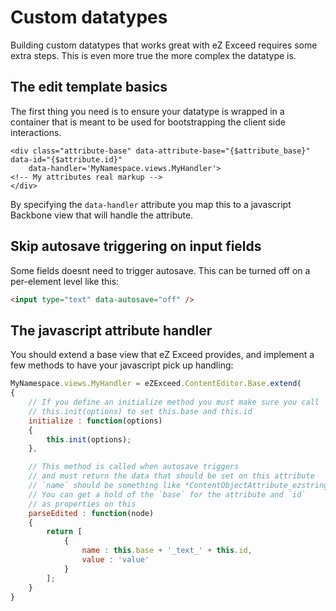 Custom datatypes
================

Building custom datatypes that works great with eZ Exceed requires some extra
steps. This is even more true the more complex the datatype is.

## The edit template basics

The first thing you need is to ensure your datatype is wrapped in a container that is
meant to be used for bootstrapping the client side interactions.

```smarty
<div class="attribute-base" data-attribute-base="{$attribute_base}" data-id="{$attribute.id}"
	data-handler='MyNamespace.views.MyHandler'>
<!-- My attributes real markup -->
</div>
```

By specifying the `data-handler` attribute you map this to a javascript Backbone view
that will handle the attribute.

## Skip autosave triggering on input fields

Some fields doesnt need to trigger autosave. This can be turned off on a per-element
level like this:

```html
<input type="text" data-autosave="off" />
```

## The javascript attribute handler

You should extend a base view that eZ Exceed provides, and implement a few methods
to have your javascript pick up handling:

```javascript
MyNamespace.views.MyHandler = eZExceed.ContentEditor.Base.extend(
{
	// If you define an initialize method you must make sure you call
	// this.init(options) to set this.base and this.id
	initialize : function(options)
	{
		this.init(options);
	},

	// This method is called when autosave triggers
	// and must return the data that should be set on this attribute
	// `name` should be something like *ContentObjectAttribute_ezstring_data_text_200*
	// You can get a hold of the `base` for the attribute and `id`
	// as properties on this
	parseEdited : function(node)
	{
		return [
			{
				name : this.base + '_text_' + this.id,
				value : 'value'
			}
		];
	}
}
```
